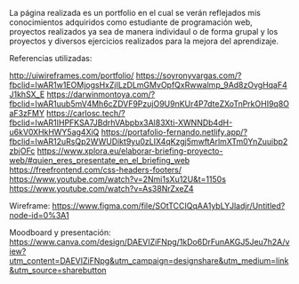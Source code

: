 La página realizada es un portfolio en el cual se verán reflejados mis conocimientos adquiridos como estudiante de programación web, proyectos realizados ya sea de
manera individaul o de forma grupal y los proyectos y diversos ejercicios realizados para la mejora del aprendizaje.

Referencias utilizadas:

http://uiwireframes.com/portfolio/
https://soyronyvargas.com/?fbclid=IwAR1w1EOMjogsHxZjILzDLmGMvOpfQxRwwalmp_9Ad8zOvgHqaF4J1khSX_E
https://darwinmontoya.com/?fbclid=IwAR1uub5mV4Mh6cZDVF9PzujO9U9nKUr4P7dteZXoTnPrkOHI9q8OaF3zFMY
https://carlosc.tech/?fbclid=IwAR1IHPFKSA7JBdrhVAbpbx3Al83Xti-XWNNDb4dH-u6kV0XHkHWY5ag4XiQ
https://portafolio-fernando.netlify.app/?fbclid=IwAR12uRsQp2WWUDikt9yu0zLIX4qKzgj5mwftArlmXTm0YnZuuibp2zbjOFc
https://www.xplora.eu/elaborar-briefing-proyecto-web/#quien_eres_presentate_en_el_briefing_web
https://freefrontend.com/css-headers-footers/
https://www.youtube.com/watch?v=2Nmi1sXu12U&t=1150s
https://www.youtube.com/watch?v=As38NrZxeZ4


Wireframe: https://www.figma.com/file/SOtTCCIQqAA1ybLYJladjr/Untitled?node-id=0%3A1

Moodboard y presentación: https://www.canva.com/design/DAEVIZiFNpg/1kDo6DrFunAKGJ5Jeu7h2A/view?utm_content=DAEVIZiFNpg&utm_campaign=designshare&utm_medium=link&utm_source=sharebutton

